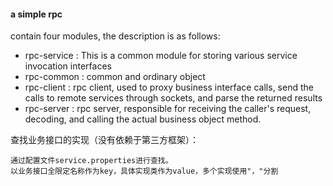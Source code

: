 #### a simple rpc
contain four modules, the description is as follows:
 + rpc-service : This is a common module for storing various service invocation interfaces
 + rpc-common :  common and ordinary object
 + rpc-client : rpc client, used to proxy business interface calls, send the calls to remote services through sockets, and parse the returned results
 + rpc-server : rpc server, responsible for receiving the caller's request, decoding, and calling the actual business object method.
 
 查找业务接口的实现（没有依赖于第三方框架）：
 ```text
通过配置文件service.properties进行查找。
以业务接口全限定名称作为key，具体实现类作为value，多个实现使用"，"分割
```
 